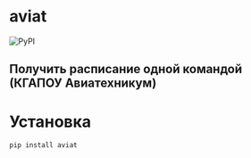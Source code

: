 # aviat
![PyPI](https://img.shields.io/pypi/v/aviat)
## Получить расписание одной командой (КГАПОУ Авиатехникум)
# Установка 
    pip install aviat
